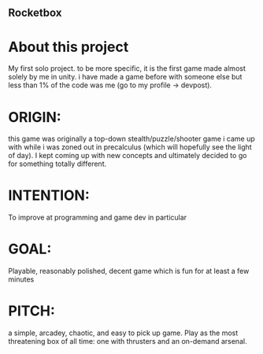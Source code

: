 ## Rocketbox
# About this project
 My first solo project. to be more specific, it is the first game made almost solely by me in unity. i have made a game before with someone else but less than 1% of the code was me (go to my profile -> devpost).

# ORIGIN:     
this game was originally a top-down stealth/puzzle/shooter game i came up with while i was zoned out in precalculus (which will hopefully see the light of day). I kept coming up with new concepts and ultimately decided to go for something totally different. 
 
# INTENTION:  
To improve at programming and game dev in particular

 # GOAL:       
 Playable, reasonably polished, decent game which is fun for at least a few minutes

 # PITCH:      
 a simple, arcadey, chaotic, and easy to pick up game. Play as the most threatening box of all time: one with thrusters and an on-demand arsenal.
 



 
